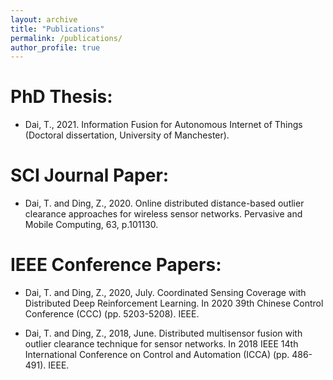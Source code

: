 ```yaml
---
layout: archive
title: "Publications"
permalink: /publications/
author_profile: true
---
```


PhD Thesis:
===

* Dai, T., 2021. Information Fusion for Autonomous Internet of Things (Doctoral dissertation, University of Manchester).

SCI Journal Paper:
===

* Dai, T. and Ding, Z., 2020. Online distributed distance-based outlier clearance approaches for wireless sensor networks. Pervasive and Mobile Computing, 63, p.101130.

IEEE Conference Papers:
===

* Dai, T. and Ding, Z., 2020, July. Coordinated Sensing Coverage with Distributed Deep Reinforcement Learning. In 2020 39th Chinese Control Conference (CCC) (pp. 5203-5208). IEEE.

* Dai, T. and Ding, Z., 2018, June. Distributed multisensor fusion with outlier clearance technique for sensor networks. In 2018 IEEE 14th International Conference on Control and Automation (ICCA) (pp. 486-491). IEEE.
